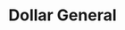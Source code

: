 ---
title: "Dollar General"
url: /killeen/dollar-general-east-stan-schlueter-loop/
shop: variety store
---